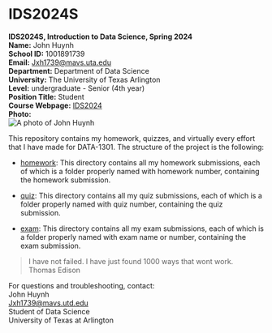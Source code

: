 # IDS2024S

**IDS2024S, Introduction to Data Science, Spring 2024**  
**Name:** John Huynh  
**School ID:** 1001891739      
**Email:** Jxh1739@mavs.uta.edu    
**Department:** Department of Data Science     
**University:** The University of Texas Arlington   
**Level:** undergraduate - Senior (4th year)  
**Position Title:** Student  
**Course Webpage:** [IDS2024](https://www.cdslab.org/IDS2024S/)  
**Photo:**  
![A photo of John Huynh](https://hips.hearstapps.com/hmg-prod/images/dog-puppy-on-garden-royalty-free-image-1586966191.jpg?crop=1xw:0.74975xh;center,top&resize=980:*)  

This repository contains my homework, quizzes, and virtually every effort that I have made for DATA-1301. The structure of the project is the following:  

- [homework](./hw): This directory contains all my homework submissions, each of which is a folder properly named with homework number, containing the homework submission.  

- [quiz](./quiz/): This directory contains all my quiz submissions, each of which is a folder properly named with quiz number, containing the quiz submission.  

- [exam](./exam/): This directory contains all my exam submissions, each of which is a folder properly named with exam name or number, containing the exam submission.

> I have not failed. I have just found 1000 ways that wont work.  
> Thomas Edison   

  For questions and troubleshooting, contact:  
  John Huynh  
  Jxh1739@mavs.utd.edu  
  Student of Data Science  
  University of Texas at Arlington  
  
